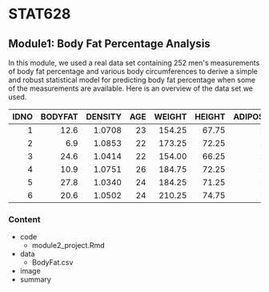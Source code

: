 # STAT628
## Module1: Body Fat Percentage Analysis

In this module, we used a real data set containing 252 men's measurements of body fat percentage and various body circumferences to derive a simple and robust statistical model for predicting body fat percentage when some of the measurements are available. Here is an overview of the data set we used.

| IDNO| BODYFAT| DENSITY| AGE| WEIGHT| HEIGHT| ADIPOSITY| NECK| CHEST| ABDOMEN|   HIP| THIGH| KNEE| ANKLE| BICEPS| FOREARM| WRIST|
|----:|-------:|-------:|---:|------:|------:|---------:|----:|-----:|-------:|-----:|-----:|----:|-----:|------:|-------:|-----:|
|    1|    12.6|  1.0708|  23| 154.25|  67.75|      23.7| 36.2|  93.1|    85.2|  94.5|  59.0| 37.3|  21.9|   32.0|    27.4|  17.1|
|    2|     6.9|  1.0853|  22| 173.25|  72.25|      23.4| 38.5|  93.6|    83.0|  98.7|  58.7| 37.3|  23.4|   30.5|    28.9|  18.2|
|    3|    24.6|  1.0414|  22| 154.00|  66.25|      24.7| 34.0|  95.8|    87.9|  99.2|  59.6| 38.9|  24.0|   28.8|    25.2|  16.6|
|    4|    10.9|  1.0751|  26| 184.75|  72.25|      24.9| 37.4| 101.8|    86.4| 101.2|  60.1| 37.3|  22.8|   32.4|    29.4|  18.2|
|    5|    27.8|  1.0340|  24| 184.25|  71.25|      25.6| 34.4|  97.3|   100.0| 101.9|  63.2| 42.2|  24.0|   32.2|    27.7|  17.7|
|    6|    20.6|  1.0502|  24| 210.25|  74.75|      26.5| 39.0| 104.5|    94.4| 107.8|  66.0| 42.0|  25.6|   35.7|    30.6|  18.8|

### Content
* code
    - module2_project.Rmd
* data
    - BodyFat.csv
* image
* summary